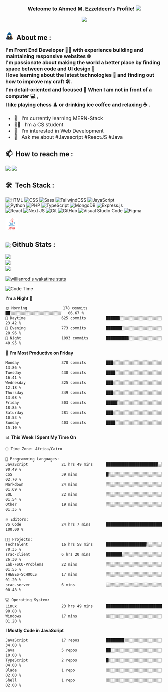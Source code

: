 <h3 align="center">
  Welcome to Ahmed M. Ezzeldeen's Profile!
  <img src="https://media.giphy.com/media/hvRJCLFzcasrR4ia7z/giphy.gif" width="28">
</h3>

<!-- Typing SVG by DenverCoder1 - https://github.com/DenverCoder1/readme-typing-svg -->
<p align="center">
  <a href="https://github.com/DenverCoder1/readme-typing-svg"><img src="https://readme-typing-svg.herokuapp.com/?lines=I'm%20Junior%20Software%20Engineer%20👨‍💻;I'm%20Front-End%20developer;Always%20learning%20new%20things&font=Fira%20Code&center=true&width=440&height=45&color=2196f3&vCenter=true&size=24"></a>
</p>

## <img src ="https://github.com/0xAbdulKhalid/0xAbdulKhalid/raw/main/assets/mdImages/about_me.gif" width=25px> &nbsp;About me :

<p Style="font-size:16px; font-weight:bold; ">
I'm Front End Developer 🧑‍💻 with experience building and maintaining responsive websites 🌐<br>
I'm passionate about making the world a better place by finding space between code and UI design 🎨<br>
I love learning about the latest technologies 🚀 and finding out how to improve my craft 🛠️.<br> I'm detail-oriented and focused 🤏 
When I am not in front of a computer 💻️ ,<br> I like playing chess ♟️ or drinking ice coffee and relaxing ☕️ .
</p>

<ul style="font-size:16px">
<li>🌱 &nbsp; I’m currently learning MERN-Stack</li>
<li>👨‍💻 &nbsp; I’m a CS student</li>
<li>👀 &nbsp; I’m interested in Web Development</li>
<li>💬 &nbsp; Ask me about #Javascript #ReactJS #Java</li>
</ul>

## 📫 &nbsp;How to reach me :

<a href="https://www.linkedin.com/in/ahmed3zzeldeen/" target="_blank"><img src="https://img.shields.io/badge/-Ahmed%20M.%20Ezzeldeen-0077B5?style=for-the-badge&logo=Linkedin&logoColor=white"/></a>
<a href="https://telegram.me/Ahmed3zzeldeen" target="_blank"><img src="https://img.shields.io/badge/-Ahmed%20M.%20Ezzeldeen-0077B5?style=for-the-badge&logo=Telegram&logoColor=white"/></a>

## 🛠 &nbsp;Tech Stack :

![HTML](https://img.shields.io/badge/HTML5-E34F26?style=for-the-badge&logo=html5&logoColor=white) ![CSS](https://img.shields.io/badge/CSS3-1572B6?style=for-the-badge&logo=css3&logoColor=white) ![Sass](https://img.shields.io/badge/Sass-CC6699?style=for-the-badge&logo=sass&logoColor=white) ![TailwindCSS](https://img.shields.io/badge/tailwindcss-%2338B2AC.svg?style=for-the-badge&logo=tailwind-css&logoColor=white) ![JavaScript](https://img.shields.io/badge/JavaScript-323330?style=for-the-badge&logo=javascript&logoColor=F7DF1E) </br> ![Python](https://img.shields.io/badge/Python-FFD43B?style=for-the-badge&logo=python&logoColor=blue) ![PHP](https://img.shields.io/badge/PHP-777BB4?style=for-the-badge&logo=php&logoColor=white) ![TypeScript](https://img.shields.io/badge/typescript-%23007ACC.svg?style=for-the-badge&logo=typescript&logoColor=white) ![MongoDB](https://img.shields.io/badge/MongoDB-%234ea94b.svg?style=for-the-badge&logo=mongodb&logoColor=white) ![Express.js](https://img.shields.io/badge/express.js-%23404d59.svg?style=for-the-badge&logo=express&logoColor=%2361DAFB) </br> ![React](https://img.shields.io/badge/react-%2320232a.svg?style=for-the-badge&logo=react&logoColor=%2361DAFB) ![Next JS](https://img.shields.io/badge/Next-black?style=for-the-badge&logo=next.js&logoColor=white) ![Git](https://img.shields.io/badge/GIT-E44C30?style=for-the-badge&logo=git&logoColor=white) ![GitHub](https://img.shields.io/badge/GitHub-100000?style=for-the-badge&logo=github&logoColor=white) ![Visual Studio Code](https://img.shields.io/badge/VSCode-0078D4?style=for-the-badge&logo=visual%20studio%20code&logoColor=white) ![Figma](https://img.shields.io/badge/figma-%23F24E1E.svg?style=for-the-badge&logo=figma&logoColor=white)&nbsp;

<a href="https://www.java.com" target="_blank"> <img src="https://raw.githubusercontent.com/devicons/devicon/master/icons/java/java-original-wordmark.svg" alt="java" width="40" height="40"/></a>

<!-- ![Figma](https://img.shields.io/badge/figma-05122A.svg?style=for-the-badge&logo=figma&logoColor=white) -->

## <img src = "https://media.giphy.com/media/iY8CRBdQXODJSCERIr/giphy.gif" align="center" width ="30px"> Github Stats :

![](https://github-readme-stats.vercel.app/api?username=Ahmed3zzeldeen&theme=tokyonight&hide_border=false&include_all_commits=false&count_private=false)<br/>
![](https://github-readme-streak-stats.herokuapp.com/?user=Ahmed3zzeldeen&theme=tokyonight&hide_border=false)<br/>
![](https://github-readme-stats.vercel.app/api/top-langs?username=Ahmed3zzeldeen&theme=tokyonight&hide_border=false&layout=compact&include_all_commits=true&count_private=false)<br/>

[![willianrod's wakatime stats](https://github-readme-stats.vercel.app/api/wakatime?username=ahmed3zzeldeen&layout=compact)](https://github.com/anuraghazra/github-readme-stats)

<!--START_SECTION:waka-->
![Code Time](http://img.shields.io/badge/Code%20Time-1%2C168%20hrs%2035%20mins-blue)

**I'm a Night 🦉** 

```text
🌞 Morning                178 commits         ██░░░░░░░░░░░░░░░░░░░░░░░   06.67 % 
🌆 Daytime                625 commits         ██████░░░░░░░░░░░░░░░░░░░   23.42 % 
🌃 Evening                773 commits         ███████░░░░░░░░░░░░░░░░░░   28.96 % 
🌙 Night                  1093 commits        ██████████░░░░░░░░░░░░░░░   40.95 % 
```
📅 **I'm Most Productive on Friday** 

```text
Monday                   370 commits         ███░░░░░░░░░░░░░░░░░░░░░░   13.86 % 
Tuesday                  438 commits         ████░░░░░░░░░░░░░░░░░░░░░   16.41 % 
Wednesday                325 commits         ███░░░░░░░░░░░░░░░░░░░░░░   12.18 % 
Thursday                 349 commits         ███░░░░░░░░░░░░░░░░░░░░░░   13.08 % 
Friday                   503 commits         █████░░░░░░░░░░░░░░░░░░░░   18.85 % 
Saturday                 281 commits         ███░░░░░░░░░░░░░░░░░░░░░░   10.53 % 
Sunday                   403 commits         ████░░░░░░░░░░░░░░░░░░░░░   15.10 % 
```


📊 **This Week I Spent My Time On** 

```text
🕑︎ Time Zone: Africa/Cairo

💬 Programming Languages: 
JavaScript               21 hrs 49 mins      ███████████████████████░░   90.49 % 
CSS                      39 mins             █░░░░░░░░░░░░░░░░░░░░░░░░   02.70 % 
Markdown                 24 mins             ░░░░░░░░░░░░░░░░░░░░░░░░░   01.69 % 
SQL                      22 mins             ░░░░░░░░░░░░░░░░░░░░░░░░░   01.54 % 
Other                    19 mins             ░░░░░░░░░░░░░░░░░░░░░░░░░   01.35 % 

🔥 Editors: 
VS Code                  24 hrs 7 mins       █████████████████████████   100.00 % 

🐱‍💻 Projects: 
TechTalent               16 hrs 58 mins      ██████████████████░░░░░░░   70.35 % 
srac-client              6 hrs 20 mins       ███████░░░░░░░░░░░░░░░░░░   26.30 % 
Lab-FSCU-Problems        22 mins             ░░░░░░░░░░░░░░░░░░░░░░░░░   01.55 % 
THEBES-SCHOOLS           17 mins             ░░░░░░░░░░░░░░░░░░░░░░░░░   01.20 % 
srac-server              6 mins              ░░░░░░░░░░░░░░░░░░░░░░░░░   00.48 % 

💻 Operating System: 
Linux                    23 hrs 49 mins      █████████████████████████   98.80 % 
Windows                  17 mins             ░░░░░░░░░░░░░░░░░░░░░░░░░   01.20 % 
```

**I Mostly Code in JavaScript** 

```text
JavaScript               17 repos            ████████░░░░░░░░░░░░░░░░░   34.00 % 
Java                     5 repos             ██░░░░░░░░░░░░░░░░░░░░░░░   10.00 % 
TypeScript               2 repos             █░░░░░░░░░░░░░░░░░░░░░░░░   04.00 % 
Blade                    1 repo              ░░░░░░░░░░░░░░░░░░░░░░░░░   02.00 % 
Shell                    1 repo              ░░░░░░░░░░░░░░░░░░░░░░░░░   02.00 % 
```




<!--END_SECTION:waka-->

